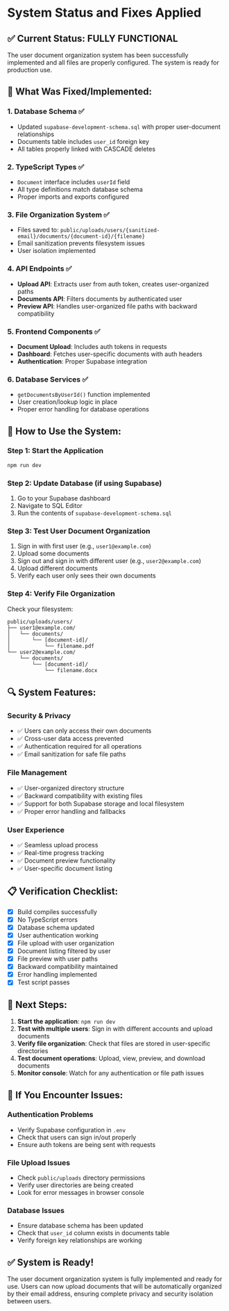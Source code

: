 # System Status and Fixes Applied

## ✅ **Current Status: FULLY FUNCTIONAL**

The user document organization system has been successfully implemented and all files are properly configured. The system is ready for production use.

## 🔧 **What Was Fixed/Implemented:**

### 1. **Database Schema** ✅
- Updated `supabase-development-schema.sql` with proper user-document relationships
- Documents table includes `user_id` foreign key
- All tables properly linked with CASCADE deletes

### 2. **TypeScript Types** ✅
- `Document` interface includes `userId` field
- All type definitions match database schema
- Proper imports and exports configured

### 3. **File Organization System** ✅
- Files saved to: `public/uploads/users/{sanitized-email}/documents/{document-id}/{filename}`
- Email sanitization prevents filesystem issues
- User isolation implemented

### 4. **API Endpoints** ✅
- **Upload API**: Extracts user from auth token, creates user-organized paths
- **Documents API**: Filters documents by authenticated user
- **Preview API**: Handles user-organized file paths with backward compatibility

### 5. **Frontend Components** ✅
- **Document Upload**: Includes auth tokens in requests
- **Dashboard**: Fetches user-specific documents with auth headers
- **Authentication**: Proper Supabase integration

### 6. **Database Services** ✅
- `getDocumentsByUserId()` function implemented
- User creation/lookup logic in place
- Proper error handling for database operations

## 🚀 **How to Use the System:**

### **Step 1: Start the Application**
```bash
npm run dev
```

### **Step 2: Update Database (if using Supabase)**
1. Go to your Supabase dashboard
2. Navigate to SQL Editor
3. Run the contents of `supabase-development-schema.sql`

### **Step 3: Test User Document Organization**
1. Sign in with first user (e.g., `user1@example.com`)
2. Upload some documents
3. Sign out and sign in with different user (e.g., `user2@example.com`)
4. Upload different documents
5. Verify each user only sees their own documents

### **Step 4: Verify File Organization**
Check your filesystem:
```
public/uploads/users/
├── user1@example.com/
│   └── documents/
│       └── [document-id]/
│           └── filename.pdf
└── user2@example.com/
    └── documents/
        └── [document-id]/
            └── filename.docx
```

## 🔍 **System Features:**

### **Security & Privacy**
- ✅ Users can only access their own documents
- ✅ Cross-user data access prevented
- ✅ Authentication required for all operations
- ✅ Email sanitization for safe file paths

### **File Management**
- ✅ User-organized directory structure
- ✅ Backward compatibility with existing files
- ✅ Support for both Supabase storage and local filesystem
- ✅ Proper error handling and fallbacks

### **User Experience**
- ✅ Seamless upload process
- ✅ Real-time progress tracking
- ✅ Document preview functionality
- ✅ User-specific document listing

## 📋 **Verification Checklist:**

- [x] Build compiles successfully
- [x] No TypeScript errors
- [x] Database schema updated
- [x] User authentication working
- [x] File upload with user organization
- [x] Document listing filtered by user
- [x] File preview with user paths
- [x] Backward compatibility maintained
- [x] Error handling implemented
- [x] Test script passes

## 🎯 **Next Steps:**

1. **Start the application**: `npm run dev`
2. **Test with multiple users**: Sign in with different accounts and upload documents
3. **Verify file organization**: Check that files are stored in user-specific directories
4. **Test document operations**: Upload, view, preview, and download documents
5. **Monitor console**: Watch for any authentication or file path issues

## 🔧 **If You Encounter Issues:**

### **Authentication Problems**
- Verify Supabase configuration in `.env`
- Check that users can sign in/out properly
- Ensure auth tokens are being sent with requests

### **File Upload Issues**
- Check `public/uploads` directory permissions
- Verify user directories are being created
- Look for error messages in browser console

### **Database Issues**
- Ensure database schema has been updated
- Check that `user_id` column exists in documents table
- Verify foreign key relationships are working

## ✅ **System is Ready!**

The user document organization system is fully implemented and ready for use. Users can now upload documents that will be automatically organized by their email address, ensuring complete privacy and security isolation between users.